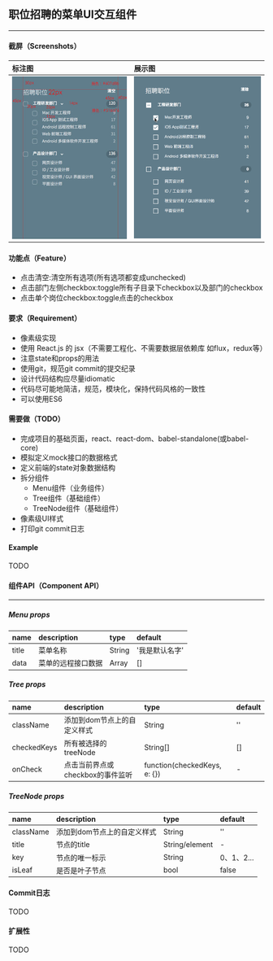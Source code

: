 ## 职位招聘的菜单UI交互组件
-----

#### 截屏（Screenshots）
标注图 | 展示图 |
:-------|:------|
![](./doc/UI.jpg) | ![](./doc/app.gif) |

#### 功能点（Feature）
* 点击清空:清空所有选项(所有选项都变成unchecked)
* 点击部门左侧checkbox:toggle所有子目录下checkbox以及部门的checkbox
* 点击单个岗位checkbox:toggle点击的checkbox

#### 要求（Requirement）
* 像素级实现
* 使用 React.js 的 jsx（不需要工程化、不需要数据层依赖库 如flux，redux等）
* 注意state和props的用法
* 使用git，规范git commit的提交纪录
* 设计代码结构应尽量idiomatic
* 代码尽可能地简洁，规范，模块化，保持代码风格的一致性
* 可以使用ES6

#### 需要做（TODO）
* 完成项目的基础页面，react、react-dom、babel-standalone(或babel-core)
* 模拟定义mock接口的数据格式
* 定义前端的state对象数据结构
* 拆分组件
  * Menu组件（业务组件）
  * Tree组件（基础组件）
  * TreeNode组件（基础组件）
* 像素级UI样式
* 打印git commit日志

#### Example
TODO

#### 组件API（Component API）
-----
##### Menu props

name | description | type | default |
:-------|:------|:-----|:------|
title | 菜单名称 | String | '我是默认名字' |
data | 菜单的远程接口数据 | Array | [] |

##### Tree props
name | description | type | default |
:-------|:------|:-----|:------|
className | 添加到dom节点上的自定义样式 | String | '' |
checkedKeys | 所有被选择的treeNode | String[] | [] |
onCheck | 点击当前界点或checkbox的事件监听 | function(checkedKeys, e: {}) | - |

##### TreeNode props
name | description | type | default |
:-------|:------|:-----|:------|
className | 添加到dom节点上的自定义样式 | String | '' |
title | 节点的title | String/element | - |
key | 节点的唯一标示 | String | 0、1、2... |
isLeaf | 是否是叶子节点 | bool |  false |

#### Commit日志
TODO

#### 扩展性
TODO
